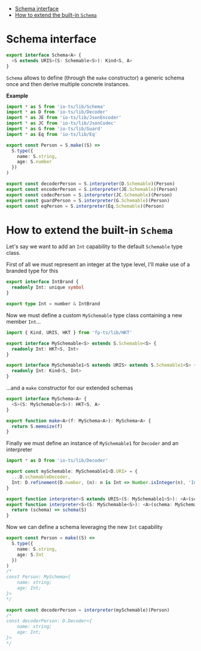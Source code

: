 <!-- START doctoc generated TOC please keep comment here to allow auto update -->
<!-- DON'T EDIT THIS SECTION, INSTEAD RE-RUN doctoc TO UPDATE -->

- [Schema interface](#schema-interface)
- [How to extend the built-in `Schema`](#how-to-extend-the-built-in-schema)

<!-- END doctoc generated TOC please keep comment here to allow auto update -->

# Schema interface

```ts
export interface Schema<A> {
  <S extends URIS>(S: Schemable<S>): Kind<S, A>
}
```

`Schema` allows to define (through the `make` constructor) a generic schema once and then derive multiple concrete instances.

**Example**

```ts
import * as S from 'io-ts/lib/Schema'
import * as D from 'io-ts/lib/Decoder'
import * as JE from 'io-ts/lib/JsonEncoder'
import * as JC from 'io-ts/lib/JsonCodec'
import * as G from 'io-ts/lib/Guard'
import * as Eq from 'io-ts/lib/Eq'

export const Person = S.make((S) =>
  S.type({
    name: S.string,
    age: S.number
  })
)

export const decoderPerson = S.interpreter(D.Schemable)(Person)
export const encoderPerson = S.interpreter(JE.Schemable)(Person)
export const codecPerson = S.interpreter(JC.Schemable)(Person)
export const guardPerson = S.interpreter(G.Schemable)(Person)
export const eqPerson = S.interpreter(Eq.Schemable)(Person)
```

# How to extend the built-in `Schema`

Let's say we want to add an `Int` capability to the default `Schemable` type class.

First of all we must represent an integer at the type level, I'll make use of a branded type for this

```ts
export interface IntBrand {
  readonly Int: unique symbol
}

export type Int = number & IntBrand
```

Now we must define a custom `MySchemable` type class containing a new member `Int`...

```ts
import { Kind, URIS, HKT } from 'fp-ts/lib/HKT'

export interface MySchemable<S> extends S.Schemable<S> {
  readonly Int: HKT<S, Int>
}

export interface MySchemable1<S extends URIS> extends S.Schemable1<S> {
  readonly Int: Kind<S, Int>
}
```

...and a `make` constructor for our extended schemas

```ts
export interface MySchema<A> {
  <S>(S: MySchemable<S>): HKT<S, A>
}

export function make<A>(f: MySchema<A>): MySchema<A> {
  return S.memoize(f)
}
```

Finally we must define an instance of `MySchemable1` for `Decoder` and an interpreter

```ts
import * as D from 'io-ts/lib/Decoder'

export const mySchemable: MySchemable1<D.URI> = {
  ...D.schemableDecoder,
  Int: D.refinement(D.number, (n): n is Int => Number.isInteger(n), 'Int')
}

export function interpreter<S extends URIS>(S: MySchemable1<S>): <A>(schema: MySchema<A>) => Kind<S, A>
export function interpreter<S>(S: MySchemable<S>): <A>(schema: MySchema<A>) => HKT<S, A> {
  return (schema) => schema(S)
}
```

Now we can define a schema leveraging the new `Int` capability

```ts
export const Person = make((S) =>
  S.type({
    name: S.string,
    age: S.Int
  })
)
/*
const Person: MySchema<{
    name: string;
    age: Int;
}>
*/

export const decoderPerson = interpreter(mySchemable)(Person)
/*
const decoderPerson: D.Decoder<{
    name: string;
    age: Int;
}>
*/
```
